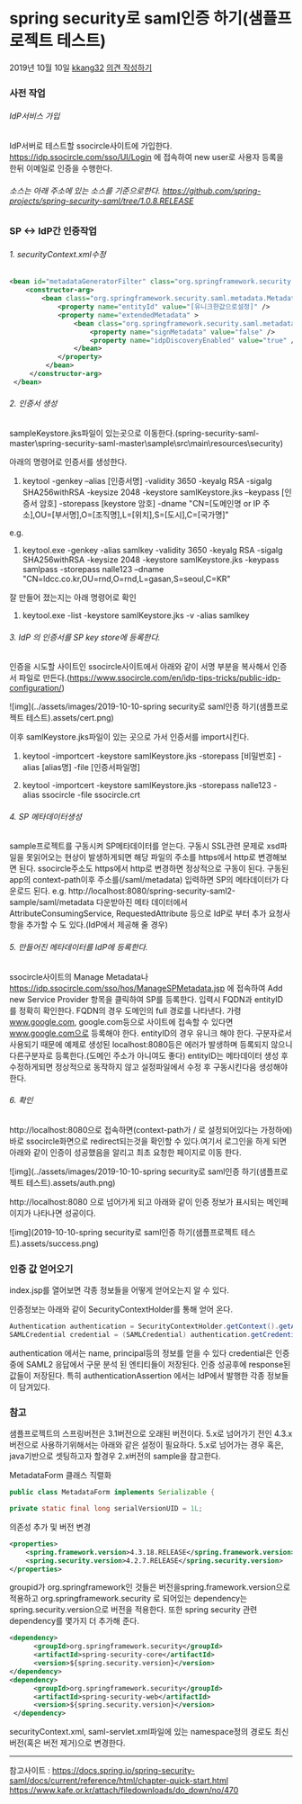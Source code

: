 # spring security로 saml인증 하기(샘플프로젝트 테스트)

2019년 10월 10일 [kkang32](http://www.thevruk.com/?author=1) [의견 작성하기](http://www.thevruk.com/?p=331#respond)

### 사전 작업

###### IdP서비스 가입

IdP서버로 테스트할 ssocircle사이트에 가입한다.
https://idp.ssocircle.com/sso/UI/Login 에 접속하여 new user로 사용자 등록을 한뒤 이메일로 인증을 수행한다.

###### 소스는 아래 주소에 있는 소스를 기준으로한다. https://github.com/spring-projects/spring-security-saml/tree/1.0.8.RELEASE

### SP <-> IdP간 인증작업

###### 1. securityContext.xml수정

```xml
<bean id="metadataGeneratorFilter" class="org.springframework.security.saml.metadata.MetadataGeneratorFilter" >
    <constructor-arg>
        <bean class="org.springframework.security.saml.metadata.MetadataGenerator" >
            <property name="entityId" value="[유니크한값으로설정]" />
            <property name="extendedMetadata" >
                <bean class="org.springframework.security.saml.metadata.ExtendedMetadata" >
                    <property name="signMetadata" value="false" />
                    <property name="idpDiscoveryEnabled" value="true" />
                </bean>
            </property>
         </bean>
     </constructor-arg>
 </bean>
```



###### 2. 인증서 생성

sampleKeystore.jks파일이 있는곳으로 이동한다.(spring-security-saml-master\spring-security-saml-master\sample\src\main\resources\security)

아래의 명령어로 인증서를 생성한다.

1. keytool -genkey –alias [인증서명] -validity 3650 -keyalg RSA -sigalg SHA256withRSA -keysize 2048 -keystore samlKeystore.jks –keypass [인증서 암호] -storepass [keystore 암호] -dname "CN=[도메인명 or IP 주소],OU=[부서명],O=[조직명],L=[위치],S=[도시],C=[국가명]"

e.g.

1. keytool.exe -genkey -alias samlkey -validity 3650 -keyalg RSA -sigalg SHA256withRSA -keysize 2048 -keystore samlKeystore.jks -keypass samlpass -storepass nalle123 –dname "CN=ldcc.co.kr,OU=rnd,O=rnd,L=gasan,S=seoul,C=KR"

잘 만들어 졌는지는 아래 명령어로 확인

1. keytool.exe -list -keystore samlKeystore.jks -v -alias samlkey

###### 3. IdP 의 인증서를 SP key store에 등록한다.

인증을 시도할 사이트인 ssocircle사이트에서 아래와 같이 서명 부분을 복사해서 인증서 파일로 만든다.(https://www.ssocircle.com/en/idp-tips-tricks/public-idp-configuration/)

![img](../assets/images/2019-10-10-spring security로 saml인증 하기(샘플프로젝트 테스트).assets/cert.png)

이후 samlKeystore.jks파일이 있는 곳으로 가서 인증서를 import시킨다.

1. keytool -importcert -keystore samlKeystore.jks -storepass [비밀번호] -alias [alias명] -file [인증서파일명]

3. keytool -importcert -keystore samlKeystore.jks -storepass nalle123 -alias ssocircle -file ssocircle.crt

###### 4. SP 메타데이터생성

sample프로젝트를 구동시켜 SP메타데이터를 얻는다. 구동시 SSL관련 문제로 xsd파일을 못읽어오는 현상이 발생하게되면 해당 파일의 주소를 https에서 http로 변경해보면 된다.
ssocircle주소도 https에서 http로 변경하면 정상적으로 구동이 된다.
구동된 app의 context-path이후 주소를(/saml/metadata) 입력하면 SP의 메타데이터가 다운로드 된다.
e.g. http://localhost:8080/spring-security-saml2-sample/saml/metadata
다운받아진 메타 데이터에서 AttributeConsumingService, RequestedAttribute 등으로 IdP로 부터 추가 요청사항을 추가할 수 도 있다.(IdP에서 제공해 줄 경우)

###### 5. 만들어진 메타데이터를 IdP에 등록한다.

ssocircle사이트의 Manage Metadata나 https://idp.ssocircle.com/sso/hos/ManageSPMetadata.jsp 에 접속하여 Add new Service Provider 항목을 클릭하여 SP를 등록한다.
입력시 FQDN과 entityID 를 정확히 확인한다.
FQDN의 경우 도메인의 full 경로를 나타낸다. 가령 www.google.com, google.com등으로 사이트에 접속할 수 있다면 www.google.com으로 등록해야 한다.
entityID의 경우 유니크 해야 한다. 구분자로서 사용되기 때문에 예제로 생성된 localhost:8080등은 에러가 발생하며 등록되지 않으니 다른구분자로 등록한다.(도메인 주소가 아니여도 좋다)
entityID는 메타데이터 생성 후 수정하게되면 정상적으로 동작하지 않고 설정파일에서 수정 후 구동시킨다음 생성해야 한다.

###### 6. 확인

http://localhost:8080으로 접속하면(context-path가 / 로 설정되어있다는 가정하에) 바로 ssocircle화면으로 redirect되는것을 확인할 수 있다.여기서 로그인을 하게 되면 아래와 같이 인증이 성공했음을 알리고 최초 요청한 페이지로 이동 한다.

![img](../assets/images/2019-10-10-spring security로 saml인증 하기(샘플프로젝트 테스트).assets/auth.png)

http://localhost:8080 으로 넘어가게 되고 아래와 같이 인증 정보가 표시되는 메인페이지가 나타나면 성공이다.

![img](2019-10-10-spring security로 saml인증 하기(샘플프로젝트 테스트).assets/success.png)

### 인증 값 얻어오기

index.jsp를 열어보면 각종 정보들을 어떻게 얻어오는지 알 수 있다.

인증정보는 아래와 같이 SecurityContextHolder를 통해 얻어 온다.

```java
Authentication authentication = SecurityContextHolder.getContext().getAuthentication();
SAMLCredential credential = (SAMLCredential) authentication.getCredentials();
```



authentication 에서는 name, principal등의 정보를 얻을 수 있다
credential은 인증 중에 SAML2 응답에서 구문 분석 된 엔티티들이 저장된다. 인증 성공후에 response된 값들이 저장된다. 특히 authenticationAssertion 에서는 IdP에서 발행한 각종 정보들이 담겨있다.



### 참고

샘플프로젝트의 스프링버전은 3.1버전으로 오래된 버전이다.
5.x로 넘어가기 전인 4.3.x버전으로 사용하기위해서는 아래와 같은 설정이 필요하다.
5.x로 넘어가는 경우 혹은, java기반으로 셋팅하고자 할경우 2.x버전의 sample을 참고한다.

MetadataForm 클래스 직렬화

```java
public class MetadataForm implements Serializable {

private static final long serialVersionUID = 1L;
```





의존성 추가 및 버전 변경

```xml
<properties>     
    <spring.framework.version>4.3.18.RELEASE</spring.framework.version>
    <spring.security.version>4.2.7.RELEASE</spring.security.version>
</properties>
```



groupid가 org.springframework인 것들은 버전을spring.framework.version으로 적용하고 org.springframework.security 로 되어있는 dependency는 spring.security.version으로 버전을 적용한다.
또한 spring security 관련 dependency를 몇가지 더 추가해 준다.

```xml
<dependency>
      <groupId>org.springframework.security</groupId>
      <artifactId>spring-security-core</artifactId>
      <version>${spring.security.version}</version>
</dependency>
<dependency>
      <groupId>org.springframework.security</groupId>
      <artifactId>spring-security-web</artifactId>
      <version>${spring.security.version}</version>
 </dependency>
```



securityContext.xml, saml-servlet.xml파일에 있는 namespace정의 경로도 최신 버전(혹은 버전 제거)으로 변경한다.

------

참고사이트 :
https://docs.spring.io/spring-security-saml/docs/current/reference/html/chapter-quick-start.html
https://www.kafe.or.kr/attach/filedownloads/do_down/no/470